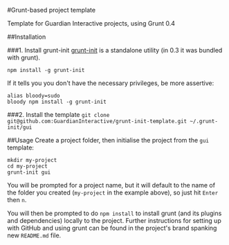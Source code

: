 #Grunt-based project template

Template for Guardian Interactive projects, using Grunt 0.4

##Installation

###1. Install grunt-init
[grunt-init](http://gruntjs.com/project-scaffolding) is a standalone utility (in 0.3 it was bundled with grunt).

`npm install -g grunt-init`

If it tells you you don't have the necessary privileges, be more assertive:

    alias bloody=sudo
    bloody npm install -g grunt-init


###2. Install the template
`git clone git@github.com:GuardianInteractive/grunt-init-template.git ~/.grunt-init/gui`


##Usage
Create a project folder, then initialise the project from the `gui` template:

```shell
mkdir my-project
cd my-project
grunt-init gui
```

You will be prompted for a project name, but it will default to the name of the folder you created (`my-project` in the example above), so just hit `Enter` then `n`.

You will then be prompted to do `npm install` to install grunt (and its plugins and dependencies) locally to the project. Further instructions for setting up with GitHub and using grunt can be found in the project's brand spanking new `README.md` file.